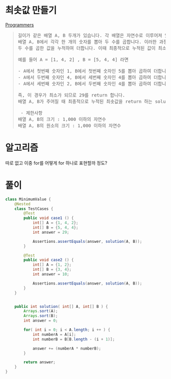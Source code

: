 # 최솟값 만들기

[Programmers](https://school.programmers.co.kr/learn/courses/30/lessons/12941)

> <pre>
> 길이가 같은 배열 A, B 두개가 있습니다. 각 배열은 자연수로 이루어져 있습니다.
> 배열 A, B에서 각각 한 개의 숫자를 뽑아 두 수를 곱합니다. 이러한 과정을 배열의 길이만큼 반복하며,
> 두 수를 곱한 값을 누적하여 더합니다. 이때 최종적으로 누적된 값이 최소가 되도록 만드는 것이 목표입니다. (단, 각 배열에서 k번째 숫자를 뽑았다면 다음에 k번째 숫자는 다시 뽑을 수 없습니다.)
>
> 예를 들어 A = [1, 4, 2] , B = [5, 4, 4] 라면
>
> - A에서 첫번째 숫자인 1, B에서 첫번째 숫자인 5를 뽑아 곱하여 더합니다. (누적된 값 : 0 + 5(1x5) = 5)
> - A에서 두번째 숫자인 4, B에서 세번째 숫자인 4를 뽑아 곱하여 더합니다. (누적된 값 : 5 + 16(4x4) = 21)
> - A에서 세번째 숫자인 2, B에서 두번째 숫자인 4를 뽑아 곱하여 더합니다. (누적된 값 : 21 + 8(2x4) = 29)
>
> 즉, 이 경우가 최소가 되므로 29를 return 합니다.
> 배열 A, B가 주어질 때 최종적으로 누적된 최솟값을 return 하는 solution 함수를 완성해 주세요.
> 
>  - 제한사항
> 배열 A, B의 크기 : 1,000 이하의 자연수
> 배열 A, B의 원소의 크기 : 1,000 이하의 자연수
> </pre>

# 알고리즘

따로 없고 이중 for를 어떻게 for 하나로 표현할까 정도?

# 풀이 

```java
class MinimumValue {
    @Nested
    class TestCases {
        @Test
        public void case1 () {
            int[] A = {1, 4, 2};
            int[] B = {5, 4, 4};
            int answer = 29;

            Assertions.assertEquals(answer, solution(A, B));
        }

        @Test
        public void case2 () {
            int[] A = {1, 2};
            int[] B = {3, 4};
            int answer = 10;

            Assertions.assertEquals(answer, solution(A, B));
        }
    }


    public int solution( int[] A, int[] B ) {
        Arrays.sort(A);
        Arrays.sort(B);
        int answer = 0;

        for( int i = 0; i < A.length; i ++ ) {
            int numberA = A[i];
            int numberB = B[B.length - (i + 1)];

            answer += (numberA * numberB);
        }

        return answer;
    }
}
```